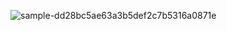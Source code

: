 ![sample-dd28bc5ae63a3b5def2c7b5316a0871e](https://user-images.githubusercontent.com/69049805/133006623-7b81ae98-32c2-4685-aac6-c7fa7db665c7.jpg)

